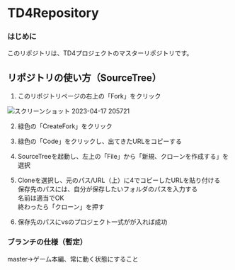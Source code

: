 # TD4Repository

### はじめに

このリポジトリは、TD4プロジェクトのマスターリポジトリです。 

## リポジトリの使い方（SourceTree）

1.  このリポジトリページの右上の「Fork」をクリック  

![スクリーンショット 2023-04-17 205721](https://user-images.githubusercontent.com/74523584/232479651-871672f2-38b2-4eb1-b3c6-502938ed13b7.png)

2.  緑色の「CreateFork」をクリック

3.  緑色の「Code」をクリックし、出てきたURLをコピーする

4.  SourceTreeを起動し、左上の「File」から「新規、クローンを作成する」を選択

5.  Cloneを選択し、元のパス/URL（上）に4でコピーしたURLを貼り付ける  
保存先のパスには、自分が保存したいフォルダのパスを入力する  
名前は適当でOK  
終わったら「クローン」を押す

6.  保存先のパスにvsのプロジェクト一式がが入れば成功


### ブランチの仕様（暫定）

master->ゲーム本編、常に動く状態にすること

###
